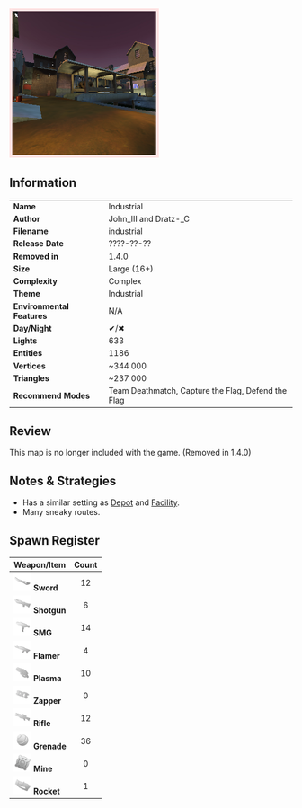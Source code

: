 <img style='border:5px solid #ffe0e0e0' src="../images/maps/industrial.png" width="256px" />

## Information

|                            |                                                     |
|----------------------------|-----------------------------------------------------|
| **Name**                   | Industrial                                          |
| **Author**                 | John_III and Dratz-_C                               |
| **Filename**               | industrial                                          |
| **Release Date**           | ????-??-??                                          |
| **Removed in**             | 1.4.0                                               |
| **Size**                   | Large (16+)                                         |
| **Complexity**             | Complex                                             |
| **Theme**                  | Industrial                                          |
| **Environmental Features** | N/A                                                 |
| **Day/Night**              | ✔/✖                                                 |
| **Lights**                 | 633                                                 |
| **Entities**               | 1186                                                |
| **Vertices**               | ~344 000                                            |
| **Triangles**              | ~237 000                                            |
| **Recommend Modes**        | Team Deathmatch, Capture the Flag, Defend the Flag  |

## Review

This map is no longer included with the game. (Removed in 1.4.0)

## Notes & Strategies

- Has a similar setting as [Depot](Depot.md) and [Facility](Facility.md).
- Many sneaky routes.

## Spawn Register

| Weapon/Item                                                         | Count |
|---------------------------------------------------------------------|:-----:|
| <img src="../images/weapons/sword.png" width="32px"/> **Sword**     |  12   |
| <img src="../images/weapons/shotgun.png" width="32px"/> **Shotgun** |   6   |
| <img src="../images/weapons/smg.png" width="32px"/> **SMG**         |  14   |
| <img src="../images/weapons/flamer.png" width="32px"/> **Flamer**   |   4   |
| <img src="../images/weapons/plasma.png" width="32px"/> **Plasma**   |  10   |
| <img src="../images/weapons/zapper.png" width="32px"/> **Zapper**   |   0   |
| <img src="../images/weapons/rifle.png" width="32px"/> **Rifle**     |  12   |
| <img src="../images/weapons/grenade.png" width="32px"/> **Grenade** |  36   |
| <img src="../images/weapons/mine.png" width="32px"/> **Mine**       |   0   |
| <img src="../images/weapons/rocket.png" width="32px"/> **Rocket**   |   1   |

